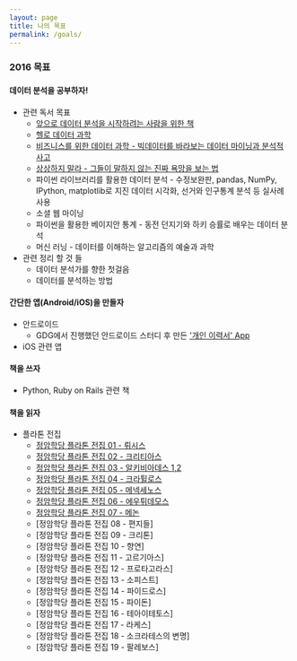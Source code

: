 ```yaml
---
layout: page
title: 나의 목표
permalink: /goals/
---
```


### 2016 목표

#### 데이터 분석을 공부하자!
* 관련 독서 목표
	* [앞으로 데이터 분석을 시작하려는 사람을 위한 책](http://sigmadream.github.io/Book_for_people_who_want_to_start_a_data_analysis/)
	* [헬로 데이터 과학](http://sigmadream.github.io/Hello_Data_Sci/)
	* [비즈니스를 위한 데이터 과학 - 빅데이터를 바라보는 데이터 마이닝과 분석적 사고](http://sigmadream.github.io/Data_Science_For_Business/)
	* [상상하지 말라 - 그들이 말하지 않는 진짜 욕망을 보는 법](http://sigmadream.github.io/Dont_Fatnasy/)
	* 파이썬 라이브러리를 활용한 데이터 분석 - 수정보완판, pandas, NumPy, IPython, matplotlib로 지진 데이터 시각화, 선거와 인구통계 분석 등 실사례 사용
	* 소셜 웹 마이닝
	* 파이썬을 활용한 베이지안 통계 - 동전 던지기와 하키 승률로 배우는 데이터 분석
	* 머신 러닝 - 데이터를 이해하는 알고리즘의 예술과 과학
* 관련 정리 할 것 들
	* 데이터 분석가를 향한 첫걸음
	* 데이터를 분석하는 방법
	 
#### 간단한 앱(Android/iOS)을 만들자
* 안드로이드
	* GDG에서 진행했던 안드로이드 스터디 후 만든 ['개인 이력서' App](https://play.google.com/store/apps/details?id=com.sangkon.resume.sigmadreamresume) 
* iOS 관련 앱

#### 책을 쓰자
* Python, Ruby on Rails 관련 책

#### 책을 읽자
* 플라톤 전집
	* [정암학당 플라톤 전집 01 - 뤼시스](http://sigmadream.github.io/Lysis/)
	* [정암학당 플라톤 전집 02 - 크리티아스](http://sigmadream.github.io/Kritias/)
	* [정암학당 플라톤 전집 03 - 알키비아데스 1,2](http://sigmadream.github.io/Alkibiades/)
	* [정암학당 플라톤 전집 04 - 크라튈로스](http://sigmadream.github.io/Kratylos/)
	* [정암학당 플라톤 전집 05 - 메넥세노스](http://sigmadream.github.io/Menexenos/)
	* [정암학당 플라톤 전집 06 - 에우튀데모스](http://sigmadream.github.io/Euthydemos/)
	* [정암학당 플라톤 전집 07 - 메논](http://sigmadream.github.io/Menon/)
	* [정암학당 플라톤 전집 08 - 편지들]
	* [정암학당 플라톤 전집 09 - 크리톤]
	* [정암학당 플라톤 전집 10 - 향연]
	* [정암학당 플라톤 전집 11 - 고르기아스]
	* [정암학당 플라톤 전집 12 - 프로타고라스]	
	* [정암학당 플라톤 전집 13 - 소피스트]
	* [정암학당 플라톤 전집 14 - 파이드로스]
	* [정암학당 플라톤 전집 15 - 파이돈]
	* [정암학당 플라톤 전집 16 - 테아이테토스]
	* [정암학당 플라톤 전집 17 - 라케스]
	* [정암학당 플라톤 전집 18 - 소크라테스의 변명]
	* [정암학당 플라톤 전집 19 - 팔레보스]
	
	
	
